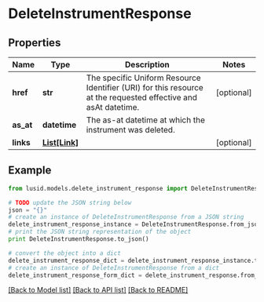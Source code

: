 # DeleteInstrumentResponse


## Properties
Name | Type | Description | Notes
------------ | ------------- | ------------- | -------------
**href** | **str** | The specific Uniform Resource Identifier (URI) for this resource at the requested effective and asAt datetime. | [optional] 
**as_at** | **datetime** | The as-at datetime at which the instrument was deleted. | 
**links** | [**List[Link]**](Link.md) |  | [optional] 

## Example

```python
from lusid.models.delete_instrument_response import DeleteInstrumentResponse

# TODO update the JSON string below
json = "{}"
# create an instance of DeleteInstrumentResponse from a JSON string
delete_instrument_response_instance = DeleteInstrumentResponse.from_json(json)
# print the JSON string representation of the object
print DeleteInstrumentResponse.to_json()

# convert the object into a dict
delete_instrument_response_dict = delete_instrument_response_instance.to_dict()
# create an instance of DeleteInstrumentResponse from a dict
delete_instrument_response_form_dict = delete_instrument_response.from_dict(delete_instrument_response_dict)
```
[[Back to Model list]](../README.md#documentation-for-models) [[Back to API list]](../README.md#documentation-for-api-endpoints) [[Back to README]](../README.md)


